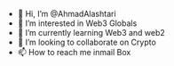 - 👋 Hi, I’m @AhmadAlashtari
- 👀 I’m interested in Web3 Globals
- 🌱 I’m currently learning Web3 and web2
- 💞️ I’m looking to collaborate on Crypto
- 📫 How to reach me inmail Box

<!---
AhmadAlashtari/AhmadAlashtari is a ✨ special ✨ repository because its `README.md` (this file) appears on your GitHub profile.
You can click the Preview link to take a look at your changes.
--->
